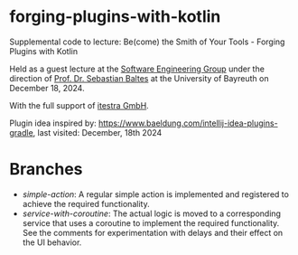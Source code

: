 # forging-plugins-with-kotlin

Supplemental code to lecture: Be(come) the Smith of Your Tools - Forging Plugins with Kotlin

Held as a guest lecture at the <a href="https://www.se.uni-bayreuth.de/en/index.html" target="_blank">Software
Engineering Group</a> under the direction of <a href="https://empirical-software.engineering/" target="_blank">Prof. Dr.
Sebastian Baltes</a> at the
University of Bayreuth on December 18, 2024.

With the full support of <a href="https://itestra.com" target="_blank">itestra GmbH</a>.

Plugin idea inspired by: https://www.baeldung.com/intellij-idea-plugins-gradle, last visited: December, 18th 2024

# Branches

- *simple-action*: A regular simple action is implemented and registered to achieve the required functionality.
- *service-with-coroutine*: The actual logic is moved to a corresponding service that uses a coroutine to implement the
  required functionality. See the comments for experimentation with delays and their effect on the UI behavior.


